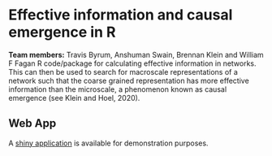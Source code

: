 # Effective information and causal emergence in R
**Team members:** Travis Byrum, Anshuman Swain, Brennan Klein and William F Fagan
R code/package for calculating effective information in networks. This can then be used to search for macroscale representations of a network such that the coarse grained representation has more effective information than the microscale, a phenomenon known as causal emergence (see Klein and Hoel, 2020). 

## Web App

A [shiny application](https://einet.shinyapps.io/einet/) is available for demonstration purposes.
